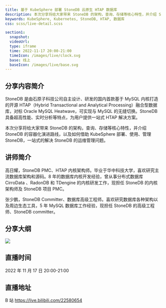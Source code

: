 ```yaml
---
title: 基于 KubeSphere 部署 StoneDB 云原生 HTAP 数据库
description: 本次分享将给大家带来 StoneDB 的架构，查询、存储等核心特性，并介绍 StoneDB 的容器化演进路线，以及如何借助 KubeSphere 部署、使用、管理 StoneDB，一站式的解决 StoneDB 的运维管理问题。
keywords: KubeSphere, Kubernetes, StoneDB, HTAP, 数据库
css: scss/live-detail.scss

section1:
  snapshot: 
  videoUrl: 
  type: iframe
  time: 2022-11-17 20:00-21:00
  timeIcon: /images/live/clock.svg
  base: 线上
  baseIcon: /images/live/base.svg
---
```

## 分享内容简介

StoneDB 是由石原子科技公司自主设计、研发的国内首款基于 MySQL 内核打造的开源 HTAP（Hybrid Transactional and Analytical Processing）融合型数据库，对标 Oracle MySQL Heatwave，可实现与 MySQL 的无缝切换。StoneDB 具备超高性能、实时分析等特点，为用户提供一站式 HTAP 解决方案。

本次分享将给大家带来 StoneDB 的架构，查询、存储等核心特性，并介绍 StoneDB 的容器化演进路线，以及如何借助 KubeSphere 部署、使用、管理 StoneDB，一站式的解决 StoneDB 的运维管理问题。

## 讲师简介

高日耀，StoneDB PMC、HTAP 内核架构师。毕业于华中科技大学，喜欢研究主流数据库架构和源码。8 年的数据库内核开发经验，曾从事分布式数据库 CirroData 、RadonDB 和 TDengine 的内核研发工作，现担任 StoneDB 的内核架构师及 StoneDB 项目 PMC。

张少鹏，StoneDB Committer、数据库高级工程师。喜欢研究数据库各种架构以及周边生态工具，5 年 MySQL 数据库工作经验，现担任 StoneDB 的高级工程师、StoneDB committer。

## 分享大纲

![](https://pek3b.qingstor.com/kubesphere-community/images/stonedb1117-live.png)

## 直播时间

2022 年 11 月 17 日 20:00-21:00

## 直播地址

B 站  https://live.bilibili.com/22580654

